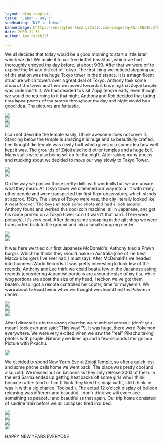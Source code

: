 ```yaml
---

layout: blog-template
title: "Japan - Day 3"
subHeading: "NYE in Tokyo"
bannerImage: hhttps://encrypted-tbn2.gstatic.com/images?q=tbn:ANd9GcQfkosNw-i8kfLs6q8nnTX8JtVpH12AcGxjPbHlDfEx_kGjx1ru
date: 2009-12-31
author: Amy Parkhill

---
```

We all decided that today would be a good morning to start a little later which we did. We made it to our free buffet breakfast, which we had thoroughly enjoyed the day before, at about 9:30. After that we were off to explore the Minato district of Tokyo. The first thing we noticed stepping out of the station was the huge Tokyo tower in the distance. It is a magnificent structure which towers over a great deal of Tokyo. Anthony took some shots of the tower and then we moved towards it knowing that Zojoji temple was underneath it. We had decided to visit Zojoji temple early, even though we would be returning to it that night. Anthony and Rob decided that taking time lapse photos of the temple throughout the day and night would be a good idea. The pictures are fantastic.

<div class="center-image"><img src="https://lh3.googleusercontent.com/vM41ZVaqh-1tn57Q13z44oEO-iP2Fje2o8Fner53dhSJdmHJs79pi8Xi8PyCEWzzpUnVlcyA5kzYAX6avMOiBkrXhApEAwT8-IEkUBnHhVFDvgkjNFy4lNW3Vky_Kgv2YAjnKw" /></div>
<div class="center-image"><img src="https://lh3.googleusercontent.com/sU7-sk-RfZwDqnyppnfooC4ge6I8JQQhxUnRYXdjN0HycxVuosJOnhNsZ2oo4Rz54dkEdVKpvgxXt6qMUtZazKp7E8d27uUI0R8IOiuaDJpOJdICHT_YEIPS9WMOFHYReLLyuw" /></div>
<div class="center-image"><img src="https://lh3.googleusercontent.com/SYI_PLFo6UR2NqRC0v2dcSb-1QpCRoRs4MIVLreTySFwIEuGaOpnP_JnYHINCehoH0MyXYn97eL04pu9mSu5yCRBS3_SLDP8353qv0WymqnaPQqVvOGKVL13BYMsr8PFhDniWQ" /></div>

I can not describe the temple easily, I think awesome does not cover it. Standing below the temple is amazing it is huge and so beautifully crafted. Lee thought the temple was newly built which gives you some idea how well kept it was. The grounds of Zojoji also hold other temples and a huge bell. Many stalls were also being set up for the night. After taking many photos and mucking about we decided to move our way slowly to Tokyo Tower.

<div class="center-image"><img src="https://lh3.googleusercontent.com/w2-h75MqvStdxXf7Uu5kEHPrGIbHUeDeNzWpopaxEoYpPjJqPimt2nF3EtGIODVCL7cN4xspQpq5KF3a9PdHYm_qzzQR6jWD-TbpnJn2cehzwwmQ-FzREguJyTosbiI1siYO3gg" /></div>
<div class="center-image"><img src="https://lh3.googleusercontent.com/4Fl1-UDyBnRzUdvGFljeUePeMwWkMXd8R4KJAtx0lxX9NXa1_sfW7VThaz5ExzGfQGTruFED2E7mok7-soaGCpMQG5H9-f3hWT1n3pO69nW13PzJVTI_K_f2cdfvE403Bge0kA" /></div>

On the way we passed those pretty dolls with windmills but we are unsure what they mean. At Tokyo tower we crammed our way into a lift with many other people and were transported the first floor observatory, which stands at approx. 150m. The views of Tokyo were vast, the city literally looked like it went forever. The boys all took some shots and had a look around. Anthony found and worked this cool coin machine, all in Japanese, and got his name printed on a Tokyo tower coin (It wasn't that hard. There were pictures). It's very cool. After doing some shopping in the gift shop we were transported back to the ground and into a small shopping center.

<div class="center-image"><img src="https://lh3.googleusercontent.com/9_6-Uh10ytM4UB0IYcoOyjq8PLWAY6iOmbkpAqzPT-cXycUmgKBpLafTtlTH2qKLFyy0QHZ1JkVFnkeVG2qEcC3Tv6vValEuo3lPqcZZDXp52ueRx0FClZo-qFOXbn7voUjG1A" /></div>
<div class="center-image"><img src="https://lh3.googleusercontent.com/V2cvCgM3-55vGItDe-8v2M18IQzvQ8JrSAqoeANO4m4a5i8NscgXuoq52lSVSYJ7Cr091rmyN5IU4jutsnvujK06ec3ZceI37WQiPBG06W4jxmcBtvGAZds7sjnu1VIEWAa2lg" /></div>

It was here we tried our first Japanese McDonald's. Anthony tried a Prawn burger. Which he thinks they should make in Australia (one of the best Macca's burgers I've ever had, I must say). After McDonald's we headed into Guinness World Records. It was pretty interesting to look few of the records, Anthony and Lee think we could beat a few of the Japanese eating records (considering Japanese portions are about the size of my fist, while wog portions are about the size of my head, i reckon we've got them beaten. Also I got a remote controlled helicopter, time for mayhem!). We were about to head home when we thought we should find the Pokemon center.

<div class="center-image"><img src="https://lh3.googleusercontent.com/IYgQf2K_NrkRMzG1i9sZieujrDvTiH4L3BndJD063DnaGVsQ9oxZ2q2w9JLYsv_eGjudLMFZXK8fR1r9sRrKl1ExWt_-zTNdz27dFuyWXa7bSI9z5TFFyAFgcMBeATZ932CzKg" /></div>
<div class="center-image"><img src="https://lh3.googleusercontent.com/3UvzUKPN5bcqHy13l0E7O2I_vVWPG62PFALbG8SK-_47t1UpZUxngz34j1Vney6MHSagL5lyFhdjgriQcSM7JdrV9L5A0nrTVpPpUkY_0OFn5_l-wuxjeO8U27Al0Pz-bHMVBA" /></div>
<div class="center-image"><img src="https://lh3.googleusercontent.com/y3uz-xJki5nv6TXIhcoPQU6TQzm_v6An4TiDEEqY9BiV5XousYEHg8NMzgkX57aWcOt3_aT5xggkRWdPiYgFmG1Ka3CvF0CqHVMOQXqG0cpxJ_WN22QhwOTfd0lgs1PjFvxdLw" /></div>

After I directed us in the wrong direction we stumbled across it (don't you mean I took over and said: "This way!"?). It was huge, there were Pokemon everywhere. We were very excited when we saw the "real" Pikachu taking photos with people. Naturally we lined up and a few seconds later got our Picture with Pikachu.

<div class="center-image"><img src="https://lh3.googleusercontent.com/0LUYmgc4IGxWeiDnSA819ytO_H4yxrewdxdjEltM1yoi5C4BDOk4JOOUWk-H5ZsjoPXpKpNbFgrIQhbV9Zt1EkdzynH7u6dJWbOWTzKEt8U5w16M5ktfp5xohDA2jOWtHPc5vg" /></div>

We decided to spend New Years Eve at Zojoji Temple, so after a quick rest and some phone calls home we went back. The place was pretty cool and also cold. We missed out on balloons as they only release 3000 of them. In the end Sarma ended up getting heat packs off some girls who i think became rather fond of him (I think they liked his ninja outfit, still I think he was in with a big chance. Too bad.). The actual 12 o'clock display of balloon releasing was different and beautiful. I don't think we will every see something so peaceful and beautiful as that again. Our trip home consisted of sardine train before we all collapsed tired into bed.

<div class="center-image"><img src="https://lh3.googleusercontent.com/aT36JzCOwzs9odIyvP8NRelu6FuuJycrrYB3Wtyw3e33quRppQ4cQwGSabLtfFzZoR-0lYSfgvEp6bNVsguth18Ka_j6xQyT5ASATZNahKYb2jPYJjBhKv8fDatiMMFh-b3TFg" /></div>
<div class="center-image"><img src="https://lh3.googleusercontent.com/R5Sf-0KJLQ-Ac9FyHSRztyTUWod6QhUN5fPyprXTaHn79JGDWLhshhEC1a3DwQ-V-qseyfrjWOCFT1-PWpl59dKwHYg6e-Vo7FDDusoLAfT-ZUbtdeFECJB5NmHw79VGATIuKQ" /></div>
<div class="center-image"><img src="https://lh3.googleusercontent.com/o1hw9hRv8X70GMklkI2ei03ryUvnbFmT-tGNIiMMddJCviYlI8cEswfkb0h6j-SI-tGBhp9g5kX1Zr_neuojAZFAY_Qo725pQr8K4JjaqdjF6bVm3VdeCjXi3Bqta-w9MlEYWw" /></div>
<div class="center-image"><img src="https://lh3.googleusercontent.com/eQrIU00HUiIfDzR37fbkDIor0dDAVTop1YTZsPgA4nk4_WaYQg9YbD54yEcLWo0WVL6o4-DpS-B8SpMTWgZQoFlc3A4ZEjqVhFS5qdYtmb8DsAm216qQ7KpvnGMh4bWL4Xh-2Q" /></div>

HAPPY NEW YEARS EVERYONE